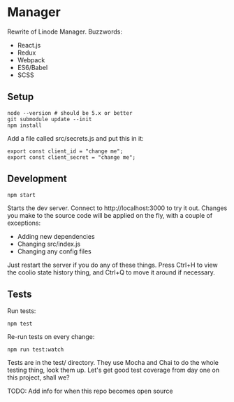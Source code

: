 # Manager

Rewrite of Linode Manager. Buzzwords:

* React.js
* Redux
* Webpack
* ES6/Babel
* SCSS

## Setup

    node --version # should be 5.x or better
    git submodule update --init
    npm install

Add a file called src/secrets.js and put this in it:

    export const client_id = "change me";
    export const client_secret = "change me";

## Development

    npm start

Starts the dev server. Connect to http://localhost:3000 to try it out. Changes
you make to the source code will be applied on the fly, with a couple of
exceptions:

* Adding new dependencies
* Changing src/index.js
* Changing any config files

Just restart the server if you do any of these things. Press Ctrl+H to view the
coolio state history thing, and Ctrl+Q to move it around if necessary.

## Tests

Run tests:

    npm test

Re-run tests on every change:

    npm run test:watch

Tests are in the test/ directory. They use Mocha and Chai to do the whole
testing thing, look them up. Let's get good test coverage from day one on this
project, shall we?

TODO: Add info for when this repo becomes open source
